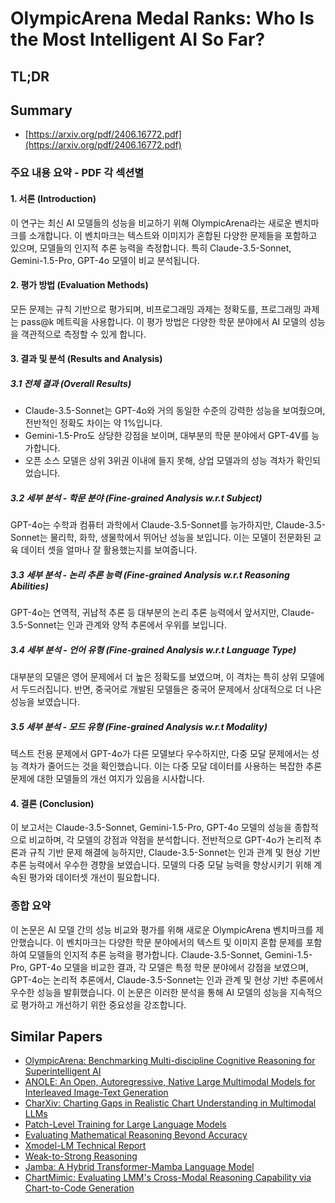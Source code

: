 # OlympicArena Medal Ranks: Who Is the Most Intelligent AI So Far?
## TL;DR
## Summary
- [https://arxiv.org/pdf/2406.16772.pdf](https://arxiv.org/pdf/2406.16772.pdf)

### 주요 내용 요약 - PDF 각 섹션별

#### 1. 서론 (Introduction)

이 연구는 최신 AI 모델들의 성능을 비교하기 위해 OlympicArena라는 새로운 벤치마크를 소개합니다. 이 벤치마크는 텍스트와 이미지가 혼합된 다양한 문제들을 포함하고 있으며, 모델들의 인지적 추론 능력을 측정합니다. 특히 Claude-3.5-Sonnet, Gemini-1.5-Pro, GPT-4o 모델이 비교 분석됩니다.

#### 2. 평가 방법 (Evaluation Methods)

모든 문제는 규칙 기반으로 평가되며, 비프로그래밍 과제는 정확도를, 프로그래밍 과제는 pass@k 메트릭을 사용합니다. 이 평가 방법은 다양한 학문 분야에서 AI 모델의 성능을 객관적으로 측정할 수 있게 합니다.

#### 3. 결과 및 분석 (Results and Analysis)
##### 3.1 전체 결과 (Overall Results)

- Claude-3.5-Sonnet는 GPT-4o와 거의 동일한 수준의 강력한 성능을 보여줬으며, 전반적인 정확도 차이는 약 1%입니다.
- Gemini-1.5-Pro도 상당한 강점을 보이며, 대부분의 학문 분야에서 GPT-4V를 능가합니다.
- 오픈 소스 모델은 상위 3위권 이내에 들지 못해, 상업 모델과의 성능 격차가 확인되었습니다.

##### 3.2 세부 분석 - 학문 분야 (Fine-grained Analysis w.r.t Subject)

GPT-4o는 수학과 컴퓨터 과학에서 Claude-3.5-Sonnet를 능가하지만, Claude-3.5-Sonnet는 물리학, 화학, 생물학에서 뛰어난 성능을 보입니다. 이는 모델이 전문화된 교육 데이터 셋을 얼마나 잘 활용했는지를 보여줍니다.

##### 3.3 세부 분석 - 논리 추론 능력 (Fine-grained Analysis w.r.t Reasoning Abilities)

GPT-4o는 연역적, 귀납적 추론 등 대부분의 논리 추론 능력에서 앞서지만, Claude-3.5-Sonnet는 인과 관계와 양적 추론에서 우위를 보입니다.

##### 3.4 세부 분석 - 언어 유형 (Fine-grained Analysis w.r.t Language Type)

대부분의 모델은 영어 문제에서 더 높은 정확도를 보였으며, 이 격차는 특히 상위 모델에서 두드러집니다. 반면, 중국어로 개발된 모델들은 중국어 문제에서 상대적으로 더 나은 성능을 보였습니다.

##### 3.5 세부 분석 - 모드 유형 (Fine-grained Analysis w.r.t Modality)

텍스트 전용 문제에서 GPT-4o가 다른 모델보다 우수하지만, 다중 모달 문제에서는 성능 격차가 줄어드는 것을 확인했습니다. 이는 다중 모달 데이터를 사용하는 복잡한 추론 문제에 대한 모델들의 개선 여지가 있음을 시사합니다.

#### 4. 결론 (Conclusion)

이 보고서는 Claude-3.5-Sonnet, Gemini-1.5-Pro, GPT-4o 모델의 성능을 종합적으로 비교하며, 각 모델의 강점과 약점을 분석합니다. 전반적으로 GPT-4o가 논리적 추론과 규칙 기반 문제 해결에 능하지만, Claude-3.5-Sonnet는 인과 관계 및 현상 기반 추론 능력에서 우수한 경향을 보였습니다. 모델의 다중 모달 능력을 향상시키기 위해 계속된 평가와 데이터셋 개선이 필요합니다.

### 종합 요약

이 논문은 AI 모델 간의 성능 비교와 평가를 위해 새로운 OlympicArena 벤치마크를 제안했습니다. 이 벤치마크는 다양한 학문 분야에서의 텍스트 및 이미지 혼합 문제를 포함하여 모델들의 인지적 추론 능력을 평가합니다. Claude-3.5-Sonnet, Gemini-1.5-Pro, GPT-4o 모델을 비교한 결과, 각 모델은 특정 학문 분야에서 강점을 보였으며, GPT-4o는 논리적 추론에서, Claude-3.5-Sonnet는 인과 관계 및 현상 기반 추론에서 우수한 성능을 발휘했습니다. 이 논문은 이러한 분석을 통해 AI 모델의 성능을 지속적으로 평가하고 개선하기 위한 중요성을 강조합니다.

## Similar Papers
- [OlympicArena: Benchmarking Multi-discipline Cognitive Reasoning for Superintelligent AI](2406.12753.md)
- [ANOLE: An Open, Autoregressive, Native Large Multimodal Models for Interleaved Image-Text Generation](2407.06135.md)
- [CharXiv: Charting Gaps in Realistic Chart Understanding in Multimodal LLMs](2406.18521.md)
- [Patch-Level Training for Large Language Models](2407.12665.md)
- [Evaluating Mathematical Reasoning Beyond Accuracy](2404.05692.md)
- [Xmodel-LM Technical Report](2406.02856.md)
- [Weak-to-Strong Reasoning](2407.13647.md)
- [Jamba: A Hybrid Transformer-Mamba Language Model](2403.19887.md)
- [ChartMimic: Evaluating LMM's Cross-Modal Reasoning Capability via Chart-to-Code Generation](2406.09961.md)
